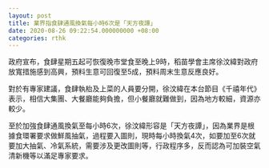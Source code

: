 ```yaml
---
layout: post
title: 業界指食肆通風換氣每小時6次是「天方夜譚」
date: 2020-08-26 09:22:54.000000000 +08:00
categories: rthk
---
```


政府宣布，食肆星期五起可恢復晚市堂食至晚上9時，稻苗學會主席徐汶緯對政府放寬措施感到高興，預料生意可回復至5成，預料周末生意反應良好。

對於有專家建議，食肆執枱及上菜的人員要分開，徐汶緯在本台節目《千禧年代》表示，相信大集團、大餐廳能夠負擔，但小餐廳就難做到，因為地方較細，資源亦較少。

至於加強食肆通風換氣至每小時6次，徐汶緯形容是「天方夜譚」，因為業界是根據食環署要求做鮮風抽氣，過程要入圖則，現時每小時換氣4次，如要加至6次就要加大抽氣、冷氣系統，需要涉及更改圖則等，行政程序多，反而認為可加裝空氣清新機等以滿足專家要求。
